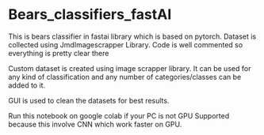 # Bears_classifiers_fastAI
This is bears classifier in fastai library which is based on pytorch. Dataset is collected using JmdImagescrapper Library. Code is well commented so everything is pretty clear there 

Custom dataset is created using image scrapper library. It can be used for any kind of classification and any number of categories/classes can be added to it. 

GUI is used to clean the datasets for best results. 

Run this notebook on google colab if your PC is not GPU Supported because this involve CNN which work faster on GPU. 

